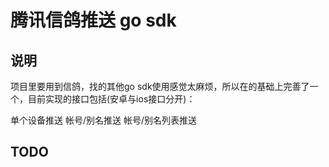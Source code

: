 腾讯信鸽推送 go sdk
===================
说明
-------------------
项目里要用到信鸽，找的其他go sdk使用感觉太麻烦，所以在的基础上完善了一个，目前实现的接口包括(安卓与ios接口分开)：

单个设备推送
帐号/别名推送
帐号/别名列表推送

TODO
--------------------
